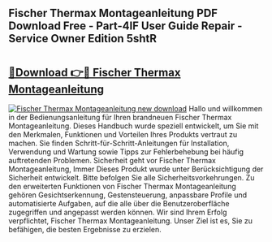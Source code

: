 ## Fischer Thermax Montageanleitung PDF Download Free - Part-4lF User Guide Repair - Service Owner Edition 5shtR

# <h2><a href="http://df8y7w.blite.top/?on=Fischer+Thermax+Montageanleitung">🔗Download 👉🔴 Fischer Thermax Montageanleitung</a></h2>

[![Fischer Thermax Montageanleitung new download](https://i.imgur.com/lujVjoI.png)](http://df8y7w.blite.top/?on=Fischer+Thermax+Montageanleitung)
Hallo und willkommen in der Bedienungsanleitung für Ihren brandneuen Fischer Thermax Montageanleitung. Dieses Handbuch wurde speziell entwickelt, um Sie mit den Merkmalen, Funktionen und Vorteilen Ihres Produkts vertraut zu machen. Sie finden Schritt-für-Schritt-Anleitungen für Installation, Verwendung und Wartung sowie Tipps zur Fehlerbehebung bei häufig auftretenden Problemen. Sicherheit geht vor Fischer Thermax Montageanleitung, Immer Dieses Produkt wurde unter Berücksichtigung der Sicherheit entwickelt. Bitte befolgen Sie alle Sicherheitsvorkehrungen. Zu den erweiterten Funktionen von Fischer Thermax Montageanleitung gehören Gesichtserkennung, Gestensteuerung, anpassbare Profile und automatisierte Aufgaben, auf die alle über die Benutzeroberfläche zugegriffen und angepasst werden können. Wir sind Ihrem Erfolg verpflichtet, Fischer Thermax Montageanleitung. Unser Ziel ist es, Sie zu befähigen, die besten Ergebnisse zu erzielen.
